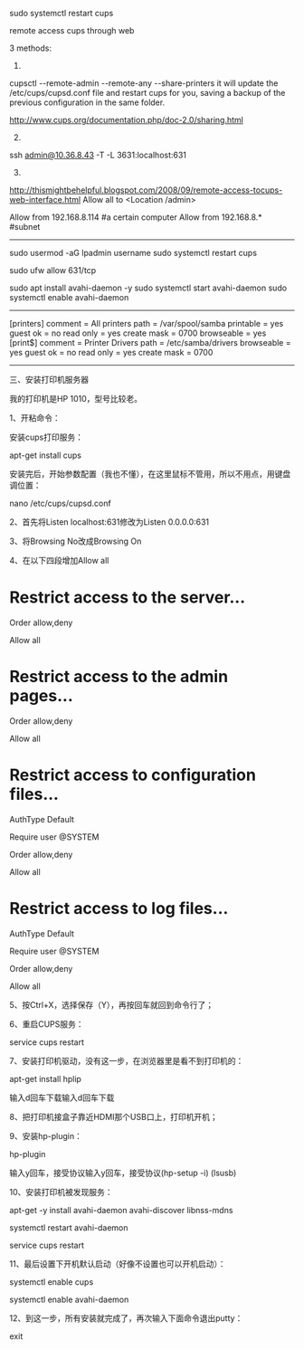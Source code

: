 sudo systemctl restart cups

remote access cups through web

3 methods:

1.
cupsctl --remote-admin --remote-any --share-printers
it will update the /etc/cups/cupsd.conf file and restart cups for you, saving a backup of the previous configuration in the same folder.

http://www.cups.org/documentation.php/doc-2.0/sharing.html

2.
ssh admin@10.36.8.43 -T -L 3631:localhost:631

3.
http://thismightbehelpful.blogspot.com/2008/09/remote-access-tocups-web-interface.html
Allow all to <Location /admin>

Allow from 192.168.8.114  #a certain computer
Allow from 192.168.8.*    #subnet


---
sudo usermod -aG lpadmin username
sudo systemctl restart cups

sudo ufw allow 631/tcp

sudo apt install avahi-daemon -y
sudo systemctl start avahi-daemon
sudo systemctl enable avahi-daemon




----
[printers]
   comment = All printers
   path = /var/spool/samba
   printable = yes
   guest ok = no
   read only = yes
   create mask = 0700
   browseable = yes
   [print$]
   comment = Printer Drivers
   path = /etc/samba/drivers
   browseable = yes
   guest ok = no
   read only = yes
   create mask = 0700


   ----
   三、安装打印机服务器

我的打印机是HP 1010，型号比较老。

1、开粘命令：

安装cups打印服务：

apt-get install cups

安装完后，开始参数配置（我也不懂），在这里鼠标不管用，所以不用点，用键盘调位置：

nano /etc/cups/cupsd.conf

2、首先将Listen localhost:631修改为Listen 0.0.0.0:631

3、将Browsing No改成Browsing On

4、在以下四段增加Allow all

# Restrict access to the server...

  Order allow,deny

  Allow all

# Restrict access to the admin pages...

  Order allow,deny

  Allow all

# Restrict access to configuration files...

  AuthType Default

  Require user @SYSTEM

  Order allow,deny

  Allow all

# Restrict access to log files...

  AuthType Default

  Require user @SYSTEM

  Order allow,deny

 Allow all

5、按Ctrl+X，选择保存（Y），再按回车就回到命令行了；

6、重启CUPS服务：

service cups restart

7、安装打印机驱动，没有这一步，在浏览器里是看不到打印机的：

apt-get install hplip

输入d回车下载输入d回车下载

8、把打印机接盒子靠近HDMI那个USB口上，打印机开机；

9、安装hp-plugin：

hp-plugin

输入y回车，接受协议输入y回车，接受协议(hp-setup -i)
(lsusb)

10、安装打印机被发现服务：

apt-get -y install avahi-daemon avahi-discover libnss-mdns

systemctl restart avahi-daemon

service cups restart

11、最后设置下开机默认启动（好像不设置也可以开机启动）：

systemctl enable cups

systemctl enable avahi-daemon

12、到这一步，所有安装就完成了，再次输入下面命令退出putty：

exit
